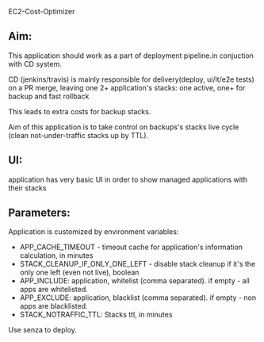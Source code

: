 EC2-Cost-Optimizer


Aim:
-------------

This application should work as a part of deployment pipeline.in conjuction with CD system.

CD (jenkins/travis) is mainly responsible for delivery(deploy, ui/it/e2e tests) on a PR merge, leaving one 2+ application's stacks:
 one active, one+ for backup and fast rollback

This leads to extra costs for backup stacks.

Aim of this application is to take control on backups's stacks live cycle (clean not-under-traffic stacks up by TTL).


UI:
-------------

application has very basic UI in order to show managed applications with their stacks


Parameters:
-------------

Application is customized by environment variables:

- APP_CACHE_TIMEOUT - timeout cache for application's information calculation, in minutes
- STACK_CLEANUP_IF_ONLY_ONE_LEFT - disable stack cleanup if it's the only one left (even not live), boolean
- APP_INCLUDE: application, whitelist (comma separated). if empty - all apps are whitelisted.
- APP_EXCLUDE: application, blacklist (comma separated). if empty - non apps are blacklisted.
- STACK_NOTRAFFIC_TTL: Stacks ttl, in minutes

Use senza to deploy.